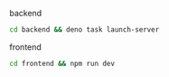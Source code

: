 backend

```bash
cd backend && deno task launch-server
```

frontend
```bash
cd frontend && npm run dev
```